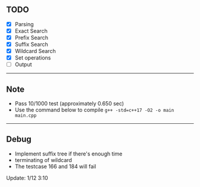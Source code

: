 TODO
---

- [x] Parsing
- [x] Exact Search
- [x] Prefix Search
- [x] Suffix Search
- [x] Wildcard Search
- [x] Set operations
- [ ] Output

---

Note
---
* Pass 10/1000 test (approximately 0.650 sec)
* Use the command below to compile
`g++ -std=c++17 -O2 -o main main.cpp`

---

Debug
---

* Implement suffix tree if there's enough time
* terminating of wildcard 
* The testcase 166 and 184 will fail
 
Update: 1/12 3:10
